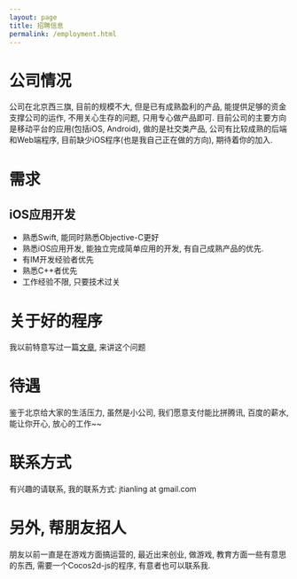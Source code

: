 ```yaml
---
layout: page
title: 招聘信息
permalink: /employment.html
---
```


# 公司情况
公司在北京西三旗, 目前的规模不大, 但是已有成熟盈利的产品, 能提供足够的资金支撑公司的运作, 不用关心生存的问题, 只用专心做产品即可.
目前公司的主要方向是移动平台的应用(包括iOS, Android), 做的是社交类产品, 公司有比较成熟的后端和Web端程序, 目前缺少iOS程序(也是我自己正在做的方向), 期待着你的加入.

# 需求
## iOS应用开发
* 熟悉Swift, 能同时熟悉Objective-C更好
* 熟悉iOS应用开发, 能独立完成简单应用的开发, 有自己成熟产品的优先.
* 有IM开发经验者优先
* 熟悉C++者优先
* 工作经验不限, 只要技术过关

# 关于好的程序
我以前特意写过一篇[文章](/2013/05/03/how-to-be-a-good-programmer.html), 来讲这个问题

# 待遇
鉴于北京给大家的生活压力, 虽然是小公司, 我们愿意支付能比拼腾讯, 百度的薪水, 能让你开心, 放心的工作~~  

# 联系方式
有兴趣的请联系, 我的联系方式: jtianling at gmail.com

# 另外, 帮朋友招人
朋友以前一直是在游戏方面搞运营的, 最近出来创业, 做游戏, 教育方面一些有意思的东西, 需要一个Cocos2d-js的程序, 有意者也可以联系我.

